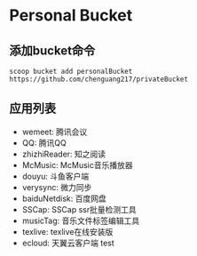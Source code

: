 # Personal Bucket 
## 添加bucket命令
`scoop bucket add personalBucket https://github.com/chenguang217/privateBucket`
## 应用列表
- wemeet: 腾讯会议
- QQ: 腾讯QQ
- zhizhiReader: 知之阅读
- McMusic: McMusic音乐播放器
- douyu: 斗鱼客户端
- verysync: 微力同步
- baiduNetdisk: 百度网盘
- SSCap: SSCap ssr批量检测工具
- musicTag: 音乐文件标签编辑工具
- texlive: texlive在线安装版
- ecloud: 天翼云客户端
test
